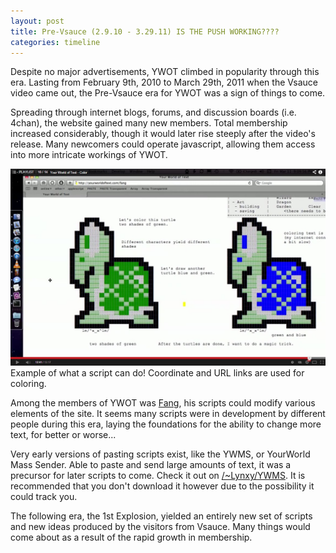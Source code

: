 ```yaml
---
layout: post
title: Pre-Vsauce (2.9.10 - 3.29.11) IS THE PUSH WORKING????
categories: timeline
---
```


Despite no major advertisements, YWOT climbed in popularity through this era. Lasting from February 9th, 2010 to March 29th, 2011 when the Vsauce video came out, the Pre-Vsauce era for YWOT was a sign of things to come.

Spreading through internet blogs, forums, and discussion boards (i.e. 4chan), the website gained many new members. Total membership increased considerably, though it would later rise steeply after the video's release. Many newcomers could operate javascript, allowing them access into more intricate workings of YWOT. 

[![Example of what a script can do! Coordinate and URL links are used for coloring.](/images/what_a_script_can_do.png)](http://www.youtube.com/watch?v=T0b7rU554S8)  
Example of what a script can do! Coordinate and URL links are used for coloring.

Among the members of YWOT was [Fang](http://www.yourworldoftext.com/~mcdowell/fang), his scripts could modify various elements of the site. It seems many scripts were in development by different people during this era, laying the foundations for the ability to change more text, for better or worse...

Very early versions of pasting scripts exist, like the YWMS, or YourWorld Mass Sender. Able to paste and send large amounts of text, it was a precursor for later scripts to come. Check it out on [/~Lynxy/YWMS](http://www.yourworldoftext.com/~Lynxy/YWMS). It is recommended that you don't download it however due to the possibility it could track you.

The following era, the 1st Explosion, yielded an entirely new set of scripts and new ideas produced by the visitors from Vsauce. Many things would come about as a result of the rapid growth in membership.
